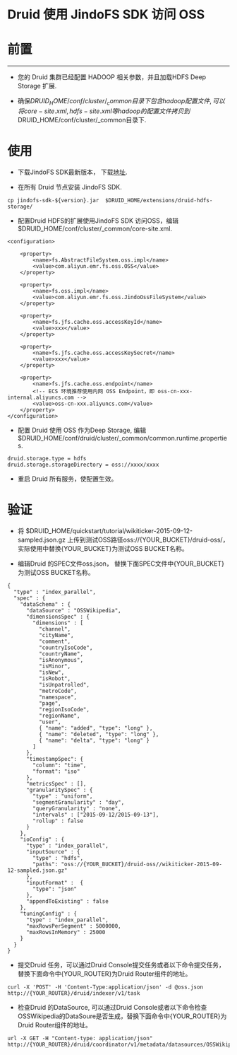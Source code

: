 # Druid 使用 JindoFS SDK 访问 OSS

# 前置

---
* 您的 Druid 集群已经配置 HADOOP 相关参数，并且加载HDFS Deep Storage 扩展.

* 确保$DRUID_HOME/conf/cluster/_common目录下包含hadoop配置文件, 可以将core-site.xml, hdfs-site.xml等hadoop的配置文件拷贝到$DRUID_HOME/conf/cluster/_common目录下.

# 使用

* 下载JindoFS SDK最新版本， 下载[地址](jindofs_sdk_download.md).

* 在所有 Druid 节点安装 JindoFS SDK.

````
cp jindofs-sdk-${version}.jar  $DRUID_HOME/extensions/druid-hdfs-storage/
````

* 配置Druid HDFS的扩展使用JindoFS SDK 访问OSS，编辑 $DRUID_HOME/conf/cluster/_common/core-site.xml.

````
<configuration>

    <property>
        <name>fs.AbstractFileSystem.oss.impl</name>
        <value>com.aliyun.emr.fs.oss.OSS</value>
    </property>

    <property>
        <name>fs.oss.impl</name>
        <value>com.aliyun.emr.fs.oss.JindoOssFileSystem</value>
    </property>

    <property>
        <name>fs.jfs.cache.oss.accessKeyId</name>
        <value>xxx</value>
    </property>

    <property>
        <name>fs.jfs.cache.oss.accessKeySecret</name>
        <value>xxx</value>
    </property>

    <property>
        <name>fs.jfs.cache.oss.endpoint</name>
        <!-- ECS 环境推荐使用内网 OSS Endpoint，即 oss-cn-xxx-internal.aliyuncs.com -->
        <value>oss-cn-xxx.aliyuncs.com</value>
    </property>
</configuration>

````

* 配置 Druid 使用 OSS 作为Deep Storage, 编辑 $DRUID_HOME/conf/druid/cluster/_common/common.runtime.properties.

````
druid.storage.type = hdfs
druid.storage.storageDirectory = oss://xxxx/xxxx
````

* 重启 Druid 所有服务，使配置生效。

# 验证

* 将 $DRUID_HOME/quickstart/tutorial/wikiticker-2015-09-12-sampled.json.gz 上传到测试OSS路径oss://{YOUR_BUCKET}/druid-oss/， 实际使用中替换{YOUR_BUCKET}为测试OSS BUCKET名称。

* 编辑Druid 的SPEC文件oss.json， 替换下面SPEC文件中{YOUR_BUCKET}为测试OSS BUCKET名称。

````
{
  "type" : "index_parallel",
  "spec" : {
    "dataSchema" : {
      "dataSource" : "OSSWikipedia",
      "dimensionsSpec" : {
        "dimensions" : [
          "channel",
          "cityName",
          "comment",
          "countryIsoCode",
          "countryName",
          "isAnonymous",
          "isMinor",
          "isNew",
          "isRobot",
          "isUnpatrolled",
          "metroCode",
          "namespace",
          "page",
          "regionIsoCode",
          "regionName",
          "user",
          { "name": "added", "type": "long" },
          { "name": "deleted", "type": "long" },
          { "name": "delta", "type": "long" }
        ]
      },
      "timestampSpec": {
        "column": "time",
        "format": "iso"
      },
      "metricsSpec" : [],
      "granularitySpec" : {
        "type" : "uniform",
        "segmentGranularity" : "day",
        "queryGranularity" : "none",
        "intervals" : ["2015-09-12/2015-09-13"],
        "rollup" : false
      }
    },
    "ioConfig" : {
      "type" : "index_parallel",
      "inputSource" : {
        "type" : "hdfs",
        "paths": "oss://{YOUR_BUCKET}/druid-oss//wikiticker-2015-09-12-sampled.json.gz"
      },
      "inputFormat" :  {
        "type": "json"
      },
      "appendToExisting" : false
    },
    "tuningConfig" : {
      "type" : "index_parallel",
      "maxRowsPerSegment" : 5000000,
      "maxRowsInMemory" : 25000
    }
  }
}
````

* 提交Druid 任务，可以通过Druid Console提交任务或者以下命令提交任务， 替换下面命令中{YOUR_ROUTER}为Druid Router组件的地址。

````
curl -X 'POST' -H 'Content-Type:application/json' -d @oss.json http://{YOUR_ROUTER}/druid/indexer/v1/task
````

* 检查Druid 的DataSource, 可以通过Druid Console或者以下命令检查OSSWikipedia的DataSoure是否生成，替换下面命令中{YOUR_ROUTER}为Druid Router组件的地址。

````
url -X GET -H "Content-type: application/json" http://{YOUR_ROUTER}/druid/coordinator/v1/metadata/datasources/OSSWikipedia
````
